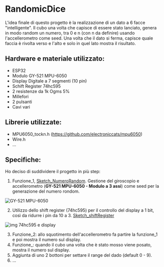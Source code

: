 # RandomicDice #
L'idea finale di questo progetto è la realizzazione di un dato a 6 facce "intelligente". 
Il cubo una volta che capisce di essere stato lanciato, genera in modo random un numero, tra 0 e n (con n da definire) usando l'accellerometro come seed. 
Una volta che il dato si ferma, capisce quale faccia è rivolta verso e l'alto e solo in quel lato mostra il risultato.

## Hardware e materiale utilizzato:
*   ESP32
*   Modulo GY-521 MPU-6050
*   Display Digitale a 7 segmenti (10 pin)
*   Schift Register 74hc595
*   2 resistenze da 1k Ogms 5%
*   Millefori
*   2 pulsanti
*   Cavi vari

## Librerie utilizzate:
*   MPU6050_tockn.h (https://github.com/electroniccats/mpu6050)
*   Wire.h
*   ...


## Specifiche:
Ho deciso di suddividere il progetto in più step:
1.  Funzione_1, [Sketch_NumeroRandom](https://github.com/GiacomoAndreata/RandomicDice/blob/master/CODICE/Shift_Register/Shift_Register.ino). Gestione del giroscopio e accellerometro (**GY-521 MPU-6050 - Modulo a 3 assi**) come seed per la generazione del numero rondom. 

![GY-521 MPU-6050](https://github.com/GiacomoAndreata/ProgettoDado_SistemiEmbeded/blob/master/img/GY-521%20-%20Layout03.jpg)

2.  Utilizzo dello shift register (74hc595) per il controllo del display a 1 bit, così da ridurre i pin da 10 a 3. [Sketch_shiftRegister](https://github.com/GiacomoAndreata/RandomicDice/blob/master/CODICE/Shift_Register/Shift_Register.ino)

![img 74hc595 e display](https://github.com/GiacomoAndreata/ProgettoDado_SistemiEmbeded/blob/master/img/Schema%20SchiftRegister%20e%20Display.png)

3.  Funzione_2: allo squotimento dell'accellerometro fa partire la funzione_1 e poi mostra il numero sul display.
4.  Funzione_: quando il cubo una volta che è stato mosso viene posato, mostra il numero sul display.
5.  Aggiunta di uno 2 bottoni per settare il range del dado (default 0 - 9).
6. ...
